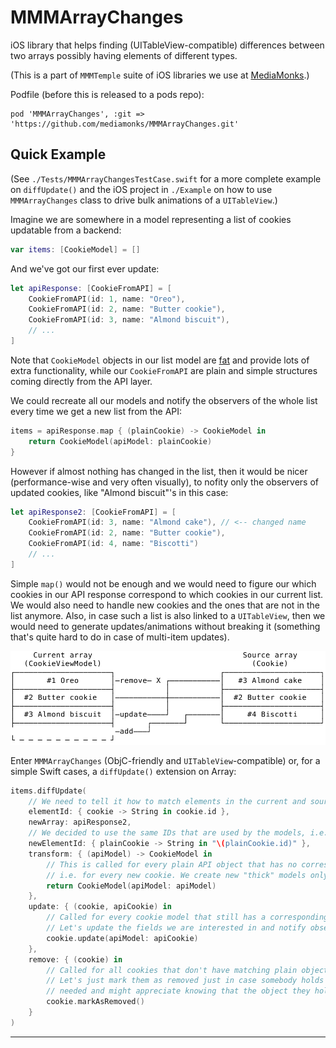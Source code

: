 # MMMArrayChanges

iOS library that helps finding (UITableView-compatible) differences between two arrays possibly having elements of different types.

(This is a part of `MMMTemple` suite of iOS libraries we use at [MediaMonks](https://www.mediamonks.com/).)

Podfile (before this is released to a pods repo):

	pod 'MMMArrayChanges', :git => 'https://github.com/mediamonks/MMMArrayChanges.git'

## Quick Example

(See `./Tests/MMMArrayChangesTestCase.swift` for a more complete example on `diffUpdate()` and the iOS project in `./Example` on how to use `MMMArrayChanges` class to drive bulk animations of a `UITableView`.)

Imagine we are somewhere in a model representing a list of cookies updatable from a backend:

```swift
var items: [CookieModel] = []
```

And we've got our first ever update:

```swift
let apiResponse: [CookieFromAPI] = [
	CookieFromAPI(id: 1, name: "Oreo"),
	CookieFromAPI(id: 2, name: "Butter cookie"),
	CookieFromAPI(id: 3, name: "Almond biscuit"),
	// ...
]
```

Note that `CookieModel` objects in our list model are [fat](https://martinfowler.com/bliki/AnemicDomainModel.html) and provide lots of extra functionality, while our `CookieFromAPI` are plain and simple structures coming directly from the API layer.

We could recreate all our models and notify the observers of the whole list every time we get a new list from the API:

```swift
items = apiResponse.map { (plainCookie) -> CookieModel in
	return CookieModel(apiModel: plainCookie)
}
```

However if almost nothing has changed in the list, then it would be nicer (performance-wise and very often
visually), to nofity only the observers of updated cookies, like "Almond biscuit"'s in this case:

```swift
let apiResponse2: [CookieFromAPI] = [
	CookieFromAPI(id: 3, name: "Almond cake"), // <-- changed name
	CookieFromAPI(id: 2, name: "Butter cookie"),
	CookieFromAPI(id: 4, name: "Biscotti")
	// ...
]
```

Simple `map()` would not be enough and we would need to figure our which cookies in our API response correspond to which cookies in our current list. We would also need to handle new cookies and the ones that are not in the list anymore. Also, in case such a list is also linked to a `UITableView`, then we would need to generate updates/animations without breaking it (something that's quite hard to do in case of multi-item updates).

![Illustration](./Pic1.svg)

Enter `MMMArrayChanges` (ObjC-friendly and `UITableView`-compatible) or, for a simple Swift cases, a `diffUpdate()` extension on Array:

```swift
items.diffUpdate(
	// We need to tell it how to match elements in the current and source arrays by providing IDs that can be compared.
	elementId: { cookie -> String in cookie.id },
	newArray: apiResponse2,
	// We decided to use the same IDs that are used by the models, i.e. string ones.
	newElementId: { plainCookie -> String in "\(plainCookie.id)" },
	transform: { (apiModel) -> CookieModel in
		// This is called for every plain API object that has no corresponding "thick" cookie model yet,
		// i.e. for every new cookie. We create new "thick" models only for those.
		return CookieModel(apiModel: apiModel)
	},
	update: { (cookie, apiCookie) in
		// Called for every cookie model that still has a corresponding plain object in the API response.
		// Let's update the fields we are interested in and notify observers only when needed.
		cookie.update(apiModel: apiCookie)
	},
	remove: { (cookie) in
		// Called for all cookies that don't have matching plain objects in the backend response.
		// Let's just mark them as removed just in case somebody holds a reference to them a bit longer than
		// needed and might appreciate knowing that the object they hold is not in the main list anymore.
		cookie.markAsRemoved()
	}
)
```

---
